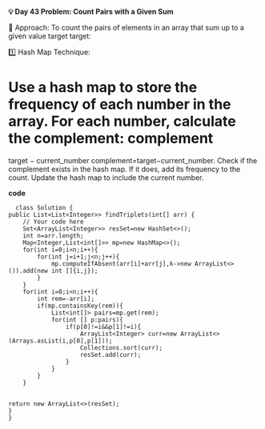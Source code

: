 
**💡 Day 43 Problem: Count Pairs with a Given Sum**

🧠 Approach:
To count the pairs of elements in an array that sum up to a given value 
target
target:

1️⃣ Hash Map Technique:

Use a hash map to store the frequency of each number in the array.
For each number, calculate the complement: 
complement
=
target
−
current_number
complement=target−current_number.
Check if the complement exists in the hash map. If it does, add its frequency to the count.
Update the hash map to include the current number.

**code**

      class Solution {
    public List<List<Integer>> findTriplets(int[] arr) {
        // Your code here
        Set<ArrayList<Integer>> resSet=new HashSet<>();
        int n=arr.length;
        Map<Integer,List<int[]>> mp=new HashMap<>();
        for(int i=0;i<n;i++){
            for(int j=i+1;j<n;j++){
                mp.computeIfAbsent(arr[i]+arr[j],k->new ArrayList<>()).add(new int []{i,j});
            }
        }
        for(int i=0;i<n;i++){
            int rem=-arr[i];
            if(mp.containsKey(rem)){
                List<int[]> pairs=mp.get(rem);
                for(int [] p:pairs){
                    if(p[0]!=i&&p[1]!=i){
                        ArrayList<Integer> curr=new ArrayList<>(Arrays.asList(i,p[0],p[1]));
                        Collections.sort(curr);
                        resSet.add(curr);
                    }
                }
            }
        }
    
        
    return new ArrayList<>(resSet);
    }   
    }
